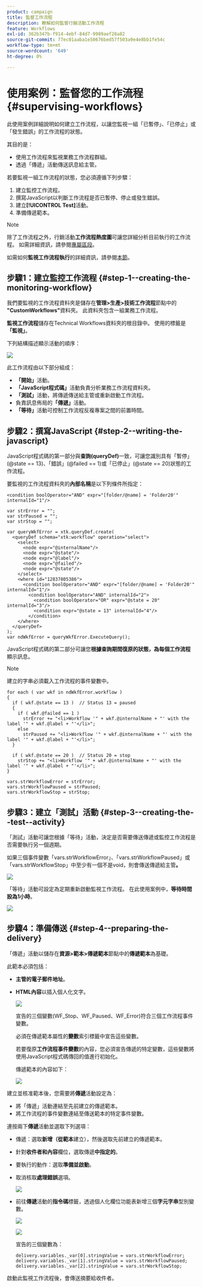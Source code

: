 ```yaml
---
product: campaign
title: 監督工作流程
description: 瞭解如何監督行銷活動工作流程
feature: Workflows
exl-id: 362b347b-f914-4ebf-84d7-9989aef28a82
source-git-commit: 77ec01aaba1e50676bed57f503a9e4e8bb1fe54c
workflow-type: tm+mt
source-wordcount: '649'
ht-degree: 0%

---
```


# 使用案例：監督您的工作流程{#supervising-workflows}

此使用案例詳細說明如何建立工作流程，以讓您監視一組「已暫停」、「已停止」或「發生錯誤」的工作流程的狀態。

其目的是：

* 使用工作流程來監視業務工作流程群組。
* 透過「傳遞」活動傳送訊息給主管。

若要監視一組工作流程的狀態，您必須遵循下列步驟：

1. 建立監控工作流程。
1. 撰寫JavaScript以判斷工作流程是否已暫停、停止或發生錯誤。
1. 建立&#x200B;**[!UICONTROL Test]**&#x200B;活動。
1. 準備傳遞範本。

>[!NOTE]
>
>除了工作流程之外，行銷活動&#x200B;**工作流程熱度圖**&#x200B;可讓您詳細分析目前執行的工作流程。 如需詳細資訊，請參閱[專屬區段](heatmap.md)。
>
>如需如何&#x200B;**監視工作流程執行**&#x200B;的詳細資訊，請參閱[本節](monitor-workflow-execution.md)。

## 步驟1：建立監控工作流程 {#step-1--creating-the-monitoring-workflow}

我們要監視的工作流程資料夾是儲存在&#x200B;**管理>生產>技術工作流程**&#x200B;節點中的&#x200B;**&quot;CustomWorkflows&quot;**&#x200B;資料夾。 此資料夾包含一組業務工作流程。

**監視工作流程**&#x200B;儲存在Technical Workflows資料夾的根目錄中。 使用的標籤是&#x200B;**「監視」**。

下列結構描述顯示活動的順序：

![](assets/uc_monitoring_workflow_overview.png)

此工作流程由以下部分組成：

* **「開始」**&#x200B;活動。
* **「JavaScript程式碼」**&#x200B;活動負責分析業務工作流程資料夾。
* **「測試」**&#x200B;活動，將傳遞傳送給主管或重新啟動工作流程。
* 負責訊息佈局的&#x200B;**「傳遞」**&#x200B;活動。
* **「等待」**&#x200B;活動可控制工作流程反複專案之間的前置時間。

## 步驟2：撰寫JavaScript {#step-2--writing-the-javascript}

JavaScript程式碼的第一部分與&#x200B;**查詢(queryDef)**&#x200B;一致，可讓您識別具有「暫停」(@state == 13)、「錯誤」(@failed == 1)或「已停止」(@state == 20)狀態的工作流程。

要監視的工作流程資料夾的&#x200B;**內部名稱**&#x200B;是以下列條件所指定：

```
<condition boolOperator="AND" expr="[folder/@name] = 'Folder20'" internalId="1"/>
```

```
var strError = "";
var strPaused = "";
var strStop = "";

var queryWkfError = xtk.queryDef.create(
  <queryDef schema="xtk:workflow" operation="select">
    <select>
      <node expr="@internalName"/>
      <node expr="@state"/>
      <node expr="@label"/>
      <node expr="@failed"/>
      <node expr="@state"/>   
    </select>
    <where id="12837805386">
      <condition boolOperator="AND" expr="[folder/@name] = 'Folder20'" internalId="1"/>
        <condition boolOperator="AND" internalId="2">
          <condition boolOperator="OR" expr="@state = 20" internalId="3"/>
          <condition expr="@state = 13" internalId="4"/>
        </condition>  
    </where>
  </queryDef>
);
var ndWkfError = queryWkfError.ExecuteQuery(); 
```

JavaScript程式碼的第二部分可讓您&#x200B;**根據查詢期間復原的狀態，為每個工作流程**&#x200B;顯示訊息。

>[!NOTE]
>
>建立的字串必須載入工作流程的事件變數中。

```
for each ( var wkf in ndWkfError.workflow ) 
{
  if ( wkf.@state == 13 )  // Status 13 = paused
  {
    if ( wkf.@failed == 1 )
      strError += "<li>Workflow '" + wkf.@internalName + "' with the label '" + wkf.@label + "'</li>";
    else
      strPaused += "<li>Workflow '" + wkf.@internalName + "' with the label '" + wkf.@label + "'</li>";
  }
  
  if ( wkf.@state == 20 )  // Status 20 = stop
    strStop += "<li>Workflow '" + wkf.@internalName + "' with the label '" + wkf.@label + "'</li>";
}

vars.strWorkflowError = strError;
vars.strWorkflowPaused = strPaused;
vars.strWorkflowStop = strStop;
```

## 步驟3：建立「測試」活動 {#step-3--creating-the--test--activity}

「測試」活動可讓您根據「等待」活動，決定是否需要傳送傳遞或監控工作流程是否需要執行另一個週期。

如果三個事件變數「vars.strWorkflowError」、「vars.strWorkflowPaused」或「vars.strWorkflowStop」中至少有一個不是void，則會傳送傳遞給主管&#x200B;**。**

![](assets/uc_monitoring_workflow_test.png)

「等待」活動可設定為定期重新啟動監視工作流程。 在此使用案例中，**等待時間設為1小時**。

![](assets/uc_monitoring_workflow_attente.png)

## 步驟4：準備傳送 {#step-4--preparing-the-delivery}

「傳遞」活動以儲存在&#x200B;**資源>範本>傳遞範本**&#x200B;節點中的&#x200B;**傳遞範本**&#x200B;為基礎。

此範本必須包括：

* **主管的電子郵件地址**。
* **HTML內容**&#x200B;以插入個人化文字。

  ![](assets/uc_monitoring_workflow_variables_diffusion.png)

  宣告的三個變數(WF_Stop、WF_Paused、WF_Error)符合三個工作流程事件變數。

  必須在傳遞範本屬性的&#x200B;**變數**&#x200B;索引標籤中宣告這些變數。

  若要復原&#x200B;**工作流程事件變數**&#x200B;的內容，您必須宣告傳遞的特定變數，這些變數將使用JavaScript程式碼傳回的值進行初始化。

  傳遞範本的內容如下：

  ![](assets/uc_monitoring_workflow_model_diffusion.png)

建立並核准範本後，您需要將&#x200B;**傳遞**&#x200B;活動設定為：

* 將「傳遞」活動連結至先前建立的傳遞範本。
* 將工作流程的事件變數連結至傳送範本的特定事件變數。

連按兩下&#x200B;**傳遞**&#x200B;活動並選取下列選項：

* 傳遞：選取&#x200B;**新增（從範本**&#x200B;建立），然後選取先前建立的傳遞範本。
* 針對&#x200B;**收件者和內容**&#x200B;欄位，選取傳遞&#x200B;**中指定的**。
* 要執行的動作：選取&#x200B;**準備並啟動**。
* 取消核取&#x200B;**處理錯誤**&#x200B;選項。

  ![](assets/uc_monitoring_workflow_optionmodel.png)

* 前往&#x200B;**傳遞**&#x200B;活動的&#x200B;**指令碼**&#x200B;標籤，透過個人化欄位功能表新增三個&#x200B;**字元字串**&#x200B;型別變數。

  ![](assets/uc_monitoring_workflow_selectlinkvariables.png)

  ![](assets/uc_monitoring_workflow_linkvariables.png)

  宣告的三個變數為：

  ```
  delivery.variables._var[0].stringValue = vars.strWorkflowError;
  delivery.variables._var[1].stringValue = vars.strWorkflowPaused;
  delivery.variables._var[2].stringValue = vars.strWorkflowStop; 
  ```

啟動此監視工作流程後，會傳送摘要給收件者。
